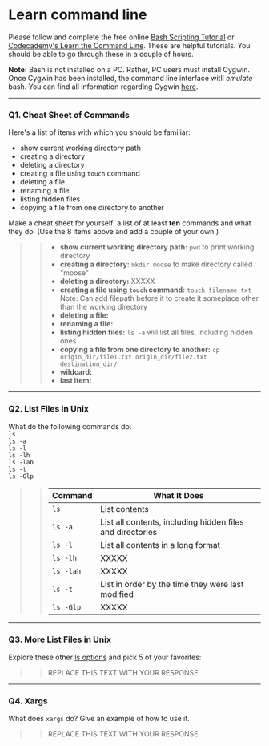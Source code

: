 # Learn command line

Please follow and complete the free online [Bash Scripting Tutorial](https://ryanstutorials.net/bash-scripting-tutorial/) or [Codecademy's Learn the Command Line](https://www.codecademy.com/learn/learn-the-command-line). These are helpful tutorials. You should be able to go through these in a couple of hours.

**Note:** Bash is not installed on a PC. Rather, PC users must install Cygwin. Once Cygwin has been installed, the command line interface witll _emulate_ bash. You can find all information regarding Cygwin [here](https://www.cygwin.com/).

---

### Q1.  Cheat Sheet of Commands  

Here's a list of items with which you should be familiar:  
* show current working directory path
* creating a directory
* deleting a directory
* creating a file using `touch` command
* deleting a file
* renaming a file
* listing hidden files
* copying a file from one directory to another

Make a cheat sheet for yourself: a list of at least **ten** commands and what they do.  (Use the 8 items above and add a couple of your own.)  

> > * **show current working directory path:** `pwd` to print working directory
> > * **creating a directory:** `mkdir moose` to make directory called "moose"
> > * **deleting a directory:** XXXXX
> > * **creating a file using `touch` command:** `touch filename.txt` Note: Can add filepath before it to create it someplace other than the working directory
> > * **deleting a file:** 
> > * **renaming a file:** 
> > * **listing hidden files:** `ls -a` will list all files, including hidden ones
> > * **copying a file from one directory to another:** `cp origin_dir/file1.txt origin_dir/file2.txt destination_dir/`
> > * **wildcard:** 
> > * **last item:**

---

### Q2.  List Files in Unix   

What do the following commands do:  
`ls`  
`ls -a`  
`ls -l`  
`ls -lh`  
`ls -lah`  
`ls -t`  
`ls -Glp`  

> > Command | What It Does
> > ------- | ------------
> > `ls` | List contents
> > `ls -a` | List all contents, including hidden files and directories
> > `ls -l` | List all contents in a long format
> > `ls -lh`  | XXXXX
> > `ls -lah` | XXXXX
> > `ls -t` | List in order by the time they were last modified
> > `ls -Glp` | XXXXX

---

### Q3.  More List Files in Unix  

Explore these other [ls options](http://www.techonthenet.com/unix/basic/ls.php) and pick 5 of your favorites:

> > REPLACE THIS TEXT WITH YOUR RESPONSE

---

### Q4.  Xargs   

What does `xargs` do? Give an example of how to use it.

> > REPLACE THIS TEXT WITH YOUR RESPONSE

 

